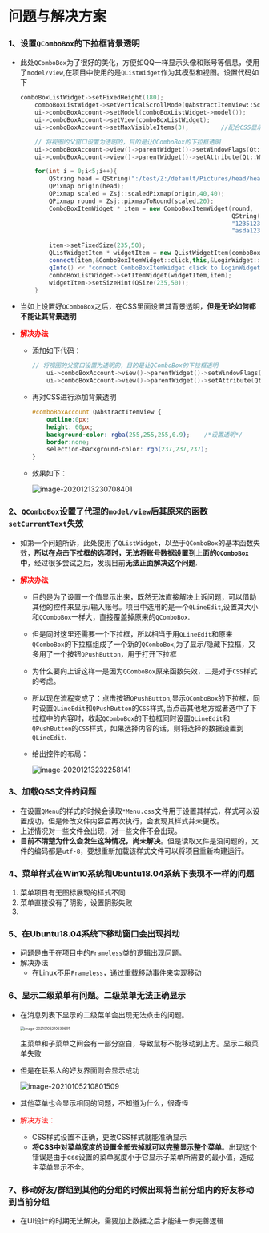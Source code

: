 # 问题与解决方案

### 1、设置`QComboBox`的下拉框背景透明

* 此处`QComboBox`为了很好的美化，方便如QQ一样显示头像和账号等信息，使用了`model/view`,在项目中使用的是`QListWidget`作为其模型和视图。设置代码如下

  ```c++
  comboBoxListWidget->setFixedHeight(180);
      comboBoxListWidget->setVerticalScrollMode(QAbstractItemView::ScrollPerPixel);
      ui->comboBoxAccount->setModel(comboBoxListWidget->model());
      ui->comboBoxAccount->setView(comboBoxListWidget);
      ui->comboBoxAccount->setMaxVisibleItems(3);         //配合CSS显示下拉框正确高度
  
      // 将视图的父窗口设置为透明的，目的是让QComboBox的下拉框透明
      ui->comboBoxAccount->view()->parentWidget()->setWindowFlags(Qt::Popup|Qt::FramelessWindowHint);
      ui->comboBoxAccount->view()->parentWidget()->setAttribute(Qt::WA_TranslucentBackground);
  
      for(int i = 0;i<5;i++){
          QString head = QString(":/test/Z:/default/Pictures/head/head%1.jpg").arg(i);
          QPixmap origin(head);
          QPixmap scaled = Zsj::scaledPixmap(origin,40,40);
          QPixmap round = Zsj::pixmapToRound(scaled,20);
          ComboBoxItemWidget * item = new ComboBoxItemWidget(round,
                                                             QString("无心-%1").arg(i),
                                                             "123512341",
                                                             "asda123",this);
  
          item->setFixedSize(235,50);
          QListWidgetItem * widgetItem = new QListWidgetItem(comboBoxListWidget);
          connect(item,&ComboBoxItemWidget::click,this,&LoginWidget::setAccountAndPassword);
          qInfo() << "connect ComboBoxItemWidget click to LoginWidget::setAccountAndPassword";
          comboBoxListWidget->setItemWidget(widgetItem,item);
          widgetItem->setSizeHint(QSize(235,50));
      }
  ```

* 当如上设置好`QComboBox`之后，在CSS里面设置其背景透明，**但是无论如何都不能让其背景透明**

* <font color=red>**解决办法**</font>

  * 添加如下代码：

    ```c++
    // 将视图的父窗口设置为透明的，目的是让QComboBox的下拉框透明
        ui->comboBoxAccount->view()->parentWidget()->setWindowFlags(Qt::Popup|Qt::FramelessWindowHint);
        ui->comboBoxAccount->view()->parentWidget()->setAttribute(Qt::WA_TranslucentBackground);
    ```

  * 再对CSS进行添加背景透明

    ```css
    #comboBoxAccount QAbstractItemView {
        outline:0px;
        height: 60px;
        background-color: rgba(255,255,255,0.9); 	/*设置透明*/
        border:none;
        selection-background-color: rgb(237,237,237);
    }
    ```

  * 效果如下：

    ![image-20201213230708401](C:\Users\ASUS\AppData\Roaming\Typora\typora-user-images\image-20201213230708401.png)

### 2、`QComboBox`设置了代理的`model/view`后其原来的函数`setCurrentText`失效

* 如第一个问题所诉，此处使用了`QListWidget`，以至于`QComboBox`的基本函数失效，**所以在点击下拉框的选项时，无法将账号数据设置到上面的`QComboBox`中**，经过很多尝试之后，发现目前**无法正面解决这个问题**.

* <font color=red>**解决办法**</font>

  * 目的是为了设置一个值显示出来，既然无法直接解决上诉问题，可以借助其他的控件来显示/输入账号。项目中选用的是一个`QLineEdit`,设置其大小和`QComboBox`一样大，直接覆盖掉原来的`QComboBox`.

  * 但是同时这里还需要一个下拉框，所以相当于用`QLineEdit`和原来`QComboBox`的下拉框组成了一个新的`QComboBox`,为了显示/隐藏下拉框，又多用了一个按钮`QPushButton`，用于打开下拉框

  * 为什么要向上诉这样一是因为`QComboBox`原来函数失效，二是对于`CSS`样式的考虑。

  * 所以现在流程变成了：点击按钮`QPushButton`,显示`QComboBox`的下拉框，同时设置`QLineEdit`和`QPushButton`的`CSS`样式,当点击其他地方或者选中了下拉框中的内容时，收起`QComboBox`的下拉框同时设置`QLineEdit`和`QPushButton`的`CSS`样式，如果选择内容的话，则将选择的数据设置到`QLineEdit`.

  * 给出控件的布局：

    ![image-20201213232258141](C:\Users\ASUS\AppData\Roaming\Typora\typora-user-images\image-20201213232258141.png)

### 3、加载QSS文件的问题

* 在设置`QMenu`的样式的时候会读取`*Menu.css`文件用于设置其样式，样式可以设置成功，但是修改文件内容后再次执行，会发现其样式并未更改。
* 上述情况对一些文件会出现，对一些文件不会出现。
* **目前不清楚为什么会发生这种情况，尚未解决**。但是读取文件是没问题的，文件的编码都是`utf-8`，要想重新加载该样式文件可以将项目重新构建运行。



### 4、菜单样式在Win10系统和Ubuntu18.04系统下表现不一样的问题

1. 菜单项目有无图标展现的样式不同  
2. 菜单直接没有了阴影，设置阴影失败
3. 

### 5、在Ubuntu18.04系统下移动窗口会出现抖动

* 问题是由于在项目中的`Frameless`类的逻辑出现问题。
* 解决办法
  * 在Linux不用`Frameless`，通过重载移动事件来实现移动

### 6、显示二级菜单有问题。二级菜单无法正确显示

* 在消息列表下显示的二级菜单会出现无法点击的问题。

  <img src="C:\Users\ASUS\AppData\Roaming\Typora\typora-user-images\image-20210105210633691.png" alt="image-20210105210633691" style="zoom:50%;" />

  主菜单和子菜单之间会有一部分空白，导致鼠标不能移动到上方。显示二级菜单失败

* 但是在联系人的好友界面则会显示成功

  ![image-20210105210801509](C:\Users\ASUS\AppData\Roaming\Typora\typora-user-images\image-20210105210801509.png)

* 其他菜单也会显示相同的问题，不知道为什么，很奇怪

* <font color=red>解决方法：</font>

  * CSS样式设置不正确，更改CSS样式就能准确显示
  * **将CSS中对菜单宽度的设置全部去掉就可以完整显示整个菜单**。出现这个错误是由于css设置的菜单宽度小于它显示子菜单所需要的最小值，造成主菜单显示不全。



### 7、移动好友/群组到其他的分组的时候出现将当前分组内的好友移动到当前分组

* 在UI设计的时期无法解决，需要加上数据之后才能进一步完善逻辑